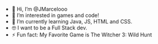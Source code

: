- 👋 Hi, I’m @JMarcelooo
- 👀 I’m interested in games and code!
- 🌱 I’m currently learning Java,  JS, HTML and CSS.
- 🤓 I want to be a Full Stack dev.
- ⚡ Fun fact: My Favorite Game is The Witcher 3: Wild Hunt

<!---
JMarcelooo/JMarcelooo is a ✨ special ✨ repository because its `README.md` (this file) appears on your GitHub profile.
You can click the Preview link to take a look at your changes.
--->
